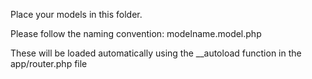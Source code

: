 Place your models in this folder.

Please follow the naming convention:
modelname.model.php

These will be loaded automatically using the __autoload function in the
app/router.php file